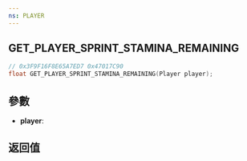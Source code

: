 ```yaml
---
ns: PLAYER
---
```

## GET_PLAYER_SPRINT_STAMINA_REMAINING

```c
// 0x3F9F16F8E65A7ED7 0x47017C90
float GET_PLAYER_SPRINT_STAMINA_REMAINING(Player player);
```


## 參數
* **player**: 

## 返回值
